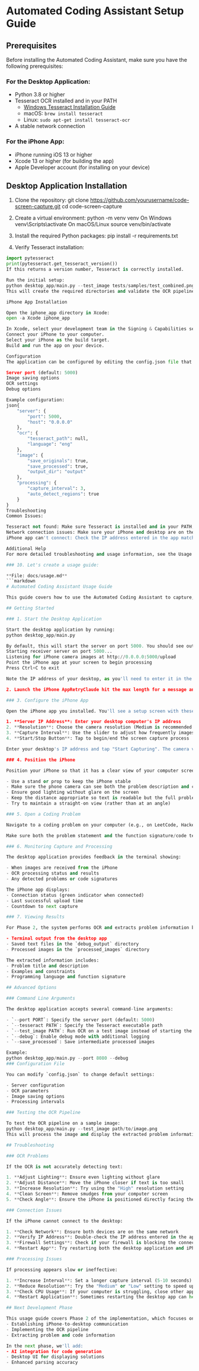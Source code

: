 # Automated Coding Assistant Setup Guide

## Prerequisites

Before installing the Automated Coding Assistant, make sure you have the following prerequisites:

### For the Desktop Application:
- Python 3.8 or higher
- Tesseract OCR installed and in your PATH
  - [Windows Tesseract Installation Guide](https://github.com/UB-Mannheim/tesseract/wiki)
  - macOS: `brew install tesseract`
  - Linux: `sudo apt-get install tesseract-ocr`
- A stable network connection

### For the iPhone App:
- iPhone running iOS 13 or higher
- Xcode 13 or higher (for building the app)
- Apple Developer account (for installing on your device)

## Desktop Application Installation

1. Clone the repository:
git clone https://github.com/yourusername/code-screen-capture.git
cd code-screen-capture

2. Create a virtual environment:
python -m venv venv
On Windows
venv\Scripts\activate
On macOS/Linux
source venv/bin/activate

3. Install the required Python packages:
pip install -r requirements.txt

4. Verify Tesseract installation:
```python
import pytesseract
print(pytesseract.get_tesseract_version())
If this returns a version number, Tesseract is correctly installed.

Run the initial setup:
python desktop_app/main.py --test_image tests/samples/test_combined.png
This will create the required directories and validate the OCR pipeline.

iPhone App Installation

Open the iphone_app directory in Xcode:
open -a Xcode iphone_app

In Xcode, select your development team in the Signing & Capabilities section.
Connect your iPhone to your computer.
Select your iPhone as the build target.
Build and run the app on your device.

Configuration
The application can be configured by editing the config.json file that's created on first run. Key settings include:

Server port (default: 5000)
Image saving options
OCR settings
Debug options

Example configuration:
json{
    "server": {
        "port": 5000,
        "host": "0.0.0.0"
    },
    "ocr": {
        "tesseract_path": null,
        "language": "eng"
    },
    "image": {
        "save_originals": true,
        "save_processed": true,
        "output_dir": "output"
    },
    "processing": {
        "capture_interval": 3,
        "auto_detect_regions": true
    }
}
Troubleshooting
Common Issues:

Tesseract not found: Make sure Tesseract is installed and in your PATH, or specify the path in config.json
Network connection issues: Make sure your iPhone and desktop are on the same network
iPhone app can't connect: Check the IP address entered in the app matches your desktop's IP

Additional Help
For more detailed troubleshooting and usage information, see the Usage Guide.

### 10. Let's create a usage guide:

**File: docs/usage.md**
```markdown
# Automated Coding Assistant Usage Guide

This guide covers how to use the Automated Coding Assistant to capture, process, and generate solutions for coding problems.

## Getting Started

### 1. Start the Desktop Application

Start the desktop application by running:
python desktop_app/main.py

By default, this will start the server on port 5000. You should see output indicating the server is running:
Starting receiver server on port 5000...
Listening for iPhone camera images at http://0.0.0.0:5000/upload
Point the iPhone app at your screen to begin processing
Press Ctrl+C to exit

Note the IP address of your desktop, as you'll need to enter it in the iPhone app.

2. Launch the iPhone AppRetryClaude hit the max length for a message and has paused its response. You can write Continue to keep the chat going.G

### 3. Configure the iPhone App

Open the iPhone app you installed. You'll see a setup screen with these options:

1. **Server IP Address**: Enter your desktop computer's IP address
2. **Resolution**: Choose the camera resolution (Medium is recommended for balance)
3. **Capture Interval**: Use the slider to adjust how frequently images are captured (default: 3 seconds)
4. **Start/Stop Button**: Tap to begin/end the screen capture process

Enter your desktop's IP address and tap "Start Capturing". The camera view will appear with the settings panel overlaid at the bottom.

### 4. Position the iPhone

Position your iPhone so that it has a clear view of your computer screen:

- Use a stand or prop to keep the iPhone stable
- Make sure the phone camera can see both the problem description and code areas
- Ensure good lighting without glare on the screen
- Keep the distance appropriate so text is readable but the full problem is visible
- Try to maintain a straight-on view (rather than at an angle)

### 5. Open a Coding Problem

Navigate to a coding problem on your computer (e.g., on LeetCode, HackerRank, etc.). 

Make sure both the problem statement and the function signature/code template are visible on screen. Position the screen so the iPhone camera can capture both.

### 6. Monitoring Capture and Processing

The desktop application provides feedback in the terminal showing:

- When images are received from the iPhone
- OCR processing status and results
- Any detected problems or code signatures

The iPhone app displays:
- Connection status (green indicator when connected)
- Last successful upload time
- Countdown to next capture

### 7. Viewing Results

For Phase 2, the system performs OCR and extracts problem information but doesn't yet generate solutions. You can view the extracted information in:

- Terminal output from the desktop app
- Saved text files in the `debug_output` directory
- Processed images in the `processed_images` directory

The extracted information includes:
- Problem title and description
- Examples and constraints
- Programming language and function signature

## Advanced Options

### Command Line Arguments

The desktop application accepts several command-line arguments:

- `--port PORT`: Specify the server port (default: 5000)
- `--tesseract PATH`: Specify the Tesseract executable path
- `--test_image PATH`: Run OCR on a test image instead of starting the server
- `--debug`: Enable debug mode with additional logging
- `--save_processed`: Save intermediate processed images

Example:
python desktop_app/main.py --port 8080 --debug
### Configuration File

You can modify `config.json` to change default settings:

- Server configuration
- OCR parameters
- Image saving options
- Processing intervals

### Testing the OCR Pipeline

To test the OCR pipeline on a sample image:
python desktop_app/main.py --test_image path/to/image.png
This will process the image and display the extracted problem information.

## Troubleshooting

### OCR Problems

If the OCR is not accurately detecting text:

1. **Adjust Lighting**: Ensure even lighting without glare
2. **Adjust Distance**: Move the iPhone closer if text is too small
3. **Increase Resolution**: Try using the "High" resolution setting
4. **Clean Screen**: Remove smudges from your computer screen
5. **Check Angle**: Ensure the iPhone is positioned directly facing the screen

### Connection Issues

If the iPhone cannot connect to the desktop:

1. **Check Network**: Ensure both devices are on the same network
2. **Verify IP Address**: Double-check the IP address entered in the app
3. **Firewall Settings**: Check if your firewall is blocking the connection
4. **Restart App**: Try restarting both the desktop application and iPhone app

### Processing Issues

If processing appears slow or ineffective:

1. **Increase Interval**: Set a longer capture interval (5-10 seconds)
2. **Reduce Resolution**: Try the "Medium" or "Low" setting to speed up transfers
3. **Check CPU Usage**: If your computer is struggling, close other applications
4. **Restart Application**: Sometimes restarting the desktop app can help

## Next Development Phase

This usage guide covers Phase 2 of the implementation, which focuses on:
- Establishing iPhone-to-desktop communication
- Implementing the OCR pipeline
- Extracting problem and code information

In the next phase, we'll add:
- AI integration for code generation
- Desktop UI for displaying solutions
- Enhanced parsing accuracy